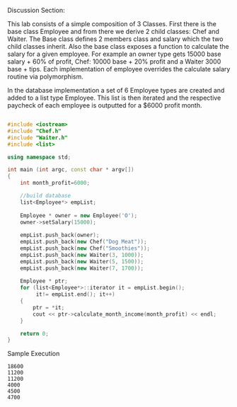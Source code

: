 Discussion Section:

This lab consists of a simple composition of 3 Classes. First there is the base class Employee and from there we derive 2 child classes: Chef and Waiter. The Base class defines 2 members class and salary which the two child classes inherit. Also the base class exposes a function to calculate the salary for a given employee. For example an owner type gets 15000 base salary + 60% of profit, Chef: 10000 base + 20% profit and a Waiter 3000 base + tips. Each implementation of employee overrides the calculate salary routine via polymorphism.  

In the database implementation a set of 6 Employee types are created and added to a list type Employee. This list is then iterated and the respective paycheck of each employee is outputted for a $6000 profit month.

```c++

#include <iostream>
#include "Chef.h"
#include "Waiter.h"
#include <list>

using namespace std;

int main (int argc, const char * argv[])
{
    int month_profit=6000;

    //build database
    list<Employee*> empList;
    
    Employee * owner = new Employee('O');
    owner->setSalary(15000);
    
    empList.push_back(owner);
    empList.push_back(new Chef("Dog Meat")); 
    empList.push_back(new Chef("Smoothies")); 
    empList.push_back(new Waiter(3, 1000)); 
    empList.push_back(new Waiter(5, 1500));
    empList.push_back(new Waiter(7, 1700));
    
    Employee * ptr;
    for (list<Employee*>::iterator it = empList.begin();
         it!= empList.end(); it++)
    {
        ptr = *it;
        cout << ptr->calculate_month_income(month_profit) << endl;
    }

    return 0;
}
```
Sample Execution

```
18600
11200
11200
4000
4500
4700
```
